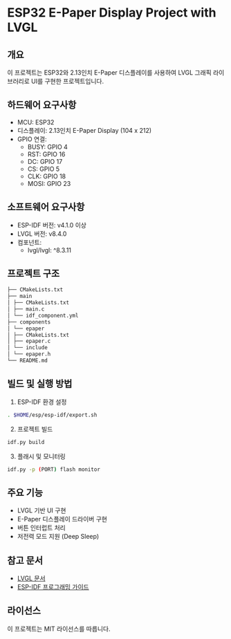 # ESP32 E-Paper Display Project with LVGL

## 개요
이 프로젝트는 ESP32와 2.13인치 E-Paper 디스플레이를 사용하여 LVGL 그래픽 라이브러리로 UI를 구현한 프로젝트입니다.

## 하드웨어 요구사항
- MCU: ESP32
- 디스플레이: 2.13인치 E-Paper Display (104 x 212)
- GPIO 연결:
  - BUSY: GPIO 4
  - RST: GPIO 16
  - DC: GPIO 17
  - CS: GPIO 5
  - CLK: GPIO 18
  - MOSI: GPIO 23

## 소프트웨어 요구사항
- ESP-IDF 버전: v4.1.0 이상
- LVGL 버전: v8.4.0
- 컴포넌트:
  - lvgl/lvgl: ^8.3.11

## 프로젝트 구조
```bash
├── CMakeLists.txt
├── main
│ ├── CMakeLists.txt
│ ├── main.c
│ └── idf_component.yml
├── components
│ └── epaper
│ ├── CMakeLists.txt
│ ├── epaper.c
│ └── include
│ └── epaper.h
└── README.md
```

## 빌드 및 실행 방법
1. ESP-IDF 환경 설정
```bash
. $HOME/esp/esp-idf/export.sh
```

2. 프로젝트 빌드
```bash
idf.py build
```

3. 플래시 및 모니터링
```bash
idf.py -p (PORT) flash monitor
```

## 주요 기능
- LVGL 기반 UI 구현
- E-Paper 디스플레이 드라이버 구현
- 버튼 인터럽트 처리
- 저전력 모드 지원 (Deep Sleep)

## 참고 문서
- [LVGL 문서](https://docs.lvgl.io/)
- [ESP-IDF 프로그래밍 가이드](https://docs.espressif.com/projects/esp-idf/)

## 라이선스
이 프로젝트는 MIT 라이선스를 따릅니다.